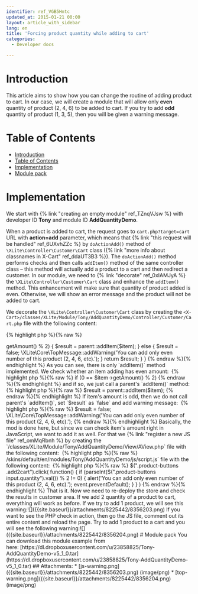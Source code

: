 ```yaml
---
identifier: ref_VGB5Hntc
updated_at: 2015-01-21 00:00
layout: article_with_sidebar
lang: en
title: 'Forcing product quantity while adding to cart'
categories:
  - Developer docs

---
```



# Introduction

This article aims to show how you can change the routine of adding product to cart. In our case, we will create a module that will allow only **even** quantity of product (2, 4, 6) to be added to cart. If you try to add **odd** quantity of product (1, 3, 5), then you will be given a warning message.

# Table of Contents

*   [Introduction](#introduction)
*   [Table of Contents](#table-of-contents)
*   [Implementation](#implementation)
*   [Module pack](#module-pack)

# Implementation

We start with {% link "creating an empty module" ref_TZnqVJsw %} with developer ID **Tony** and module ID **AddQuantityDemo**.

When a product is added to cart, the request goes to `cart.php?target=cart` URL with **action=add** parameter, which means that {% link "this request will be handled" ref_6UXvhZZc %} by `doActionAdd()` method of `\XLite\Controller\Customer\Cart` class ({% link "more info about classnames in X-Cart" ref_ddaUT3B3 %}). The `doActionAdd()` method performs checks and then calls `addItem()` method of the same controller class – this method will actually add a product to a cart and then redirect a customer. In our module, we need to {% link "decorate" ref_0xIAMJyA %} the `\XLite\Controller\Customer\Cart` class and enhance the `addItem()` method. This enhancement will make sure that quantity of product added is even. Otherwise, we will show an error message and the product will not be added to cart.

We decorate the `\XLite\Controller\Customer\Cart` class by creating the `<X-Cart>/classes/XLite/Module/Tony/AddQuantityDemo/Controller/Customer/Cart.php` file with the following content: 

{% highlight php %}{% raw %}
<?php
// vim: set ts=4 sw=4 sts=4 et:

namespace XLite\Module\Tony\AddQuantityDemo\Controller\Customer;

/**
 * \XLite\Controller\Customer\Cart
 */
abstract class Cart extends \XLite\Controller\Customer\Cart implements \XLite\Base\IDecorator
{
    protected function addItem($item)
    {
        if (0 == $item->getAmount() % 2) {
            $result = parent::addItem($item);
        } else {
            $result = false;
            \XLite\Core\TopMessage::addWarning('You can add only even number of this product (2, 4, 6, etc).');
        }

        return $result;
    }
}
{% endraw %}{% endhighlight %}

As you can see, there is only `addItem()` method implemented. We check whether an item adding has even amount: 

{% highlight php %}{% raw %}
if (0 == $item->getAmount() % 2)
{% endraw %}{% endhighlight %}

and if so, we just call a parent's `addItem()` method: 

{% highlight php %}{% raw %}
$result = parent::addItem($item);
{% endraw %}{% endhighlight %}

If item's amount is odd, then we do not call parent's `addItem()`, set `$result` as `false` and add warning message: 

{% highlight php %}{% raw %}
$result = false;
\XLite\Core\TopMessage::addWarning('You can add only even number of this product (2, 4, 6, etc).');
{% endraw %}{% endhighlight %}

Basically, the mod is done here, but since we can check item's amount right in JavaScript, we want to add it as well.

For that we {% link "register a new JS file" ref_omMqRbnh %} by creating the `<X-Cart>/classes/XLite/Module/Tony/AddQuantityDemo/View/AView.php` file with the following content: 

{% highlight php %}{% raw %}
<?php
// vim: set ts=4 sw=4 sts=4 et:

namespace XLite\Module\Tony\AddQuantityDemo\View;

/**
 * Abstract widget
 */
abstract class AView extends \XLite\View\AView implements \XLite\Base\IDecorator
{
    protected function getThemeFiles($adminZone = null)
    {
        $list = parent::getThemeFiles($adminZone);

        if (\XLite::getController() instanceof \XLite\Controller\Customer\Product) {
            $list[static::RESOURCE_JS][] = 'modules/Tony/AddQuantityDemo/js/script.js';
        }

        return $list;
    }
}
{% endraw %}{% endhighlight %}

This implementation will add our JS file to **product** **pages** only. Then, we create the `<X-Cart>/skins/default/en/modules/Tony/AddQuantityDemo/js/script.js` file with the following content: 

{% highlight php %}{% raw %}
$(".product-buttons .add2cart").click(
    function() 
    {
        if (parseInt($(".product-buttons input.quantity").val()) % 2 != 0) {
            alert('You can add only even number of this product (2, 4, 6, etc).');
            event.preventDefault();
        }
    }
)
{% endraw %}{% endhighlight %}

That is it. Now we need to re-deploy the store and check the results in customer area. If we add 2 quantity of a product to cart, everything will work as before. If we try to add 1 product, we will see this warning:![]({{site.baseurl}}/attachments/8225442/8356203.png)

If you want to see the PHP check in action, then go the JS file, comment out its entire content and reload the page. Try to add 1 product to a cart and you will see the following warning:![]({{site.baseurl}}/attachments/8225442/8356204.png)

# Module pack

You can download this module example from here: [https://dl.dropboxusercontent.com/u/23858825/Tony-AddQuantityDemo-v5_1_0.tar](https://dl.dropboxusercontent.com/u/23858825/Tony-AddQuantityDemo-v5_1_0.tar)

## Attachments:

* [js-warning.png]({{site.baseurl}}/attachments/8225442/8356203.png) (image/png)  
* [top-warning.png]({{site.baseurl}}/attachments/8225442/8356204.png) (image/png)